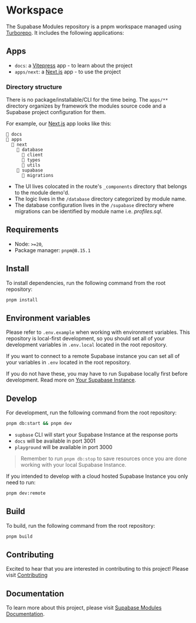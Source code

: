 # Workspace

The Supabase Modules repository is a pnpm workspace managed using [Turborepo](https://turbo.build/repo). It includes the following applications:

## Apps

- `docs`: a [Vitepress](https://vitepress.dev/) app - to learn about the project
- `apps/next`: a [Next.js](https://nextjs.org/) app - to use the project

### Directory structure

There is no package/installable/CLI for the time being. The `apps/**` directory organizes by framework the modules source code and a Supabase project configuration for them.

For example, our [Next.js](https://nextjs.org/) app looks like this:

```
📂 docs
📂 apps
  📂 next
    📁 database
      📁 client
      📁 types
      📁 utils
    📁 supabase
      📁 migrations
```

- The UI lives colocated in the route's `_components` directory that belongs to the module demo'd.
- The logic lives in the `/database` directory categorized by module name.
- The database configuration lives in the `/supabase` directory where migrations can be identified by module name i.e. _profiles.sql_.

## Requirements

- Node: `>=20`,
- Package manager: `pnpm@8.15.1`

## Install

To install dependencies, run the following command from the root repository:

```bash
pnpm install
```

## Environment variables

Please refer to `.env.example` when working with environment variables. This repository is local-first development, so you should set all of your development variables in `.env.local` located in the root repository.

If you want to connect to a remote Supabase instance you can set all of your variables in `.env` located in the root repository.

If you do not have these, you may have to run Supabase locally first before development. Read more on [Your Supabase Instance](https://supabase-modules-docs.vercel.app/getting-started/supabase).

## Develop

For development, run the following command from the root repository:

```bash
pnpm db:start && pnpm dev
```

- `supbase` CLI will start your Supabase Instance at the response ports
- `docs` will be available in port 3001
- `playground` will be available in port 3000

> Remember to run `pnpm db:stop` to save resources once you are done working with your local Supabase Instance.

If you intended to develop with a cloud hosted Supabase Instance you only need to run:

```bash
pnpm dev:remote
```

## Build

To build, run the following command from the root repository:

```bash
pnpm build
```

## Contributing

Excited to hear that you are interested in contributing to this project! Please visit [Contributing](https://supabase-modules-docs.vercel.app/introduction/contributing.html)

## Documentation

To learn more about this project, please visit [Supabase Modules Documentation](https://supabase-modules-docs.vercel.app/).

